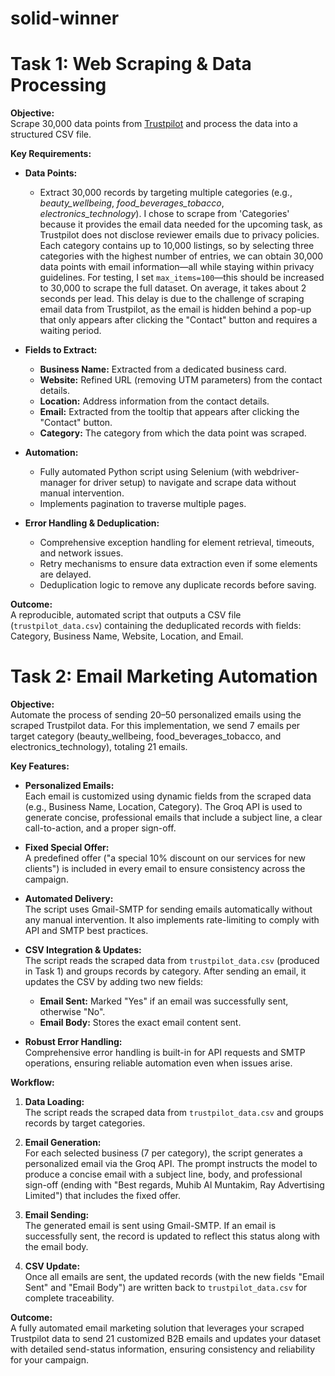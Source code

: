 # solid-winner
# Task 1: Web Scraping & Data Processing

**Objective:**  
Scrape 30,000 data points from [Trustpilot](https://www.trustpilot.com/) and process the data into a structured CSV file.

**Key Requirements:**

- **Data Points:**  
  - Extract 30,000 records by targeting multiple categories (e.g., *beauty_wellbeing*, *food_beverages_tobacco*, *electronics_technology*). I chose to scrape from 'Categories' because it provides the email data needed for the upcoming task, as Trustpilot does not disclose reviewer emails due to privacy policies. Each category contains up to 10,000 listings, so by selecting three categories with the highest number of entries, we can obtain 30,000 data points with email information—all while staying within privacy guidelines. For testing, I set `max_items=100`—this should be increased to 30,000 to scrape the full dataset. On average, it takes about 2 seconds per lead. This delay is due to the challenge of scraping email data from Trustpilot, as the email is hidden behind a pop-up that only appears after clicking the "Contact" button and requires a waiting period.
  

- **Fields to Extract:**  
  - **Business Name:** Extracted from a dedicated business card.
  - **Website:** Refined URL (removing UTM parameters) from the contact details.
  - **Location:** Address information from the contact details.
  - **Email:** Extracted from the tooltip that appears after clicking the "Contact" button.
  - **Category:** The category from which the data point was scraped.

- **Automation:**  
  - Fully automated Python script using Selenium (with webdriver-manager for driver setup) to navigate and scrape data without manual intervention.
  - Implements pagination to traverse multiple pages.

- **Error Handling & Deduplication:**  
  - Comprehensive exception handling for element retrieval, timeouts, and network issues.
  - Retry mechanisms to ensure data extraction even if some elements are delayed.
  - Deduplication logic to remove any duplicate records before saving.

**Outcome:**  
A reproducible, automated script that outputs a CSV file (`trustpilot_data.csv`) containing the deduplicated records with fields: Category, Business Name, Website, Location, and Email.

# Task 2: Email Marketing Automation

**Objective:**  
Automate the process of sending 20–50 personalized emails using the scraped Trustpilot data. For this implementation, we send 7 emails per target category (beauty_wellbeing, food_beverages_tobacco, and electronics_technology), totaling 21 emails.

**Key Features:**

- **Personalized Emails:**  
  Each email is customized using dynamic fields from the scraped data (e.g., Business Name, Location, Category). The Groq API is used to generate concise, professional emails that include a subject line, a clear call-to-action, and a proper sign-off.

- **Fixed Special Offer:**  
  A predefined offer ("a special 10% discount on our services for new clients") is included in every email to ensure consistency across the campaign.

- **Automated Delivery:**  
  The script uses Gmail-SMTP for sending emails automatically without any manual intervention. It also implements rate-limiting to comply with API and SMTP best practices.

- **CSV Integration & Updates:**  
  The script reads the scraped data from `trustpilot_data.csv` (produced in Task 1) and groups records by category. After sending an email, it updates the CSV by adding two new fields:
  - **Email Sent:** Marked "Yes" if an email was successfully sent, otherwise "No".
  - **Email Body:** Stores the exact email content sent.

- **Robust Error Handling:**  
  Comprehensive error handling is built-in for API requests and SMTP operations, ensuring reliable automation even when issues arise.

**Workflow:**

1. **Data Loading:**  
   The script reads the scraped data from `trustpilot_data.csv` and groups records by target categories.

2. **Email Generation:**  
   For each selected business (7 per category), the script generates a personalized email via the Groq API. The prompt instructs the model to produce a concise email with a subject line, body, and professional sign-off (ending with "Best regards, Muhib Al Muntakim, Ray Advertising Limited") that includes the fixed offer.

3. **Email Sending:**  
   The generated email is sent using Gmail-SMTP. If an email is successfully sent, the record is updated to reflect this status along with the email body.

4. **CSV Update:**  
   Once all emails are sent, the updated records (with the new fields "Email Sent" and "Email Body") are written back to `trustpilot_data.csv` for complete traceability.

**Outcome:**  
A fully automated email marketing solution that leverages your scraped Trustpilot data to send 21 customized B2B emails and updates your dataset with detailed send-status information, ensuring consistency and reliability for your campaign.
